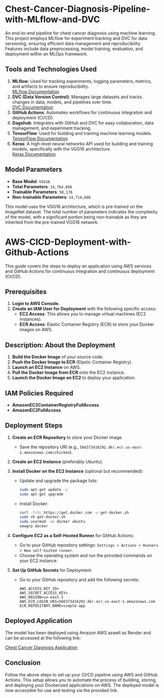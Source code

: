 # Chest-Cancer-Diagnosis-Pipeline-with-MLflow-and-DVC
An end-to-end pipeline for chest cancer diagnosis using machine learning. This project employs MLflow for experiment tracking and DVC for data versioning, ensuring efficient data management and reproducibility. Features include data preprocessing, model training, evaluation, and deployment within an MLOps framework.

## Tools and Technologies Used

1. **MLflow**: Used for tracking experiments, logging parameters, metrics, and artifacts to ensure reproducibility.  
   [MLflow Documentation](https://www.mlflow.org/docs/latest/index.html)
2. **DVC (Data Version Control)**: Manages large datasets and tracks changes in data, models, and pipelines over time.  
   [DVC Documentation](https://dvc.org/doc)
3. **GitHub Actions**: Automates workflows for continuous integration and deployment (CI/CD).
4. **Dagshub**: Integrates with GitHub and DVC for easy collaboration, data management, and experiment tracking.
5. **TensorFlow**: Used for building and training machine learning models.  
   [TensorFlow Documentation](https://www.tensorflow.org/learn)
6. **Keras**: A high-level neural networks API used for building and training models, specifically with the VGG16 architecture.  
   [Keras Documentation](https://keras.io/)

## Model Parameters

- **Base Model**: `VGG16`
- **Total Parameters**: `14,764,866`
- **Trainable Parameters**: `50,178`
- **Non-trainable Parameters**: `14,714,688`

This model uses the VGG16 architecture, which is pre-trained on the ImageNet dataset. The total number of parameters indicates the complexity of the model, with a significant portion being non-trainable as they are inherited from the pre-trained VGG16 network.

# AWS-CICD-Deployment-with-Github-Actions

This guide covers the steps to deploy an application using AWS services and GitHub Actions for continuous integration and continuous deployment (CI/CD).

## Prerequisites

1. **Login to AWS Console.**
2. **Create an IAM User for Deployment** with the following specific access:
    - **EC2 Access**: This allows you to manage virtual machines (EC2 instances).
    - **ECR Access**: Elastic Container Registry (ECR) to store your Docker images on AWS.

## Description: About the Deployment

1. **Build the Docker Image** of your source code.
2. **Push the Docker Image to ECR** (Elastic Container Registry).
3. **Launch an EC2 Instance** on AWS.
4. **Pull the Docker Image from ECR** onto the EC2 instance.
5. **Launch the Docker Image on EC2** to deploy your application.

## IAM Policies Required

- **AmazonEC2ContainerRegistryFullAccess**
- **AmazonEC2FullAccess**

## Deployment Steps

1. **Create an ECR Repository** to store your Docker image.
   - Save the repository URI (e.g., `566373416292.dkr.ecr.us-east-1.amazonaws.com/chicken`).

2. **Create an EC2 Instance** (preferably Ubuntu).
   
3. **Install Docker on the EC2 Instance** (optional but recommended):
   - Update and upgrade the package lists:
     ```bash
     sudo apt-get update -y
     sudo apt-get upgrade
     ```
   - Install Docker:
     ```bash
     curl -fsSL https://get.docker.com -o get-docker.sh
     sudo sh get-docker.sh
     sudo usermod -aG docker ubuntu
     newgrp docker
     ```

4. **Configure EC2 as a Self-Hosted Runner** for GitHub Actions:
   - Go to your GitHub repository settings: `Settings > Actions > Runners > New self-hosted runner`.
   - Choose the operating system and run the provided commands on your EC2 instance.

5. **Set Up GitHub Secrets** for Deployment:
   - Go to your GitHub repository and add the following secrets:
     ```plaintext
     AWS_ACCESS_KEY_ID=
     AWS_SECRET_ACCESS_KEY=
     AWS_REGION=us-east-1
     AWS_ECR_LOGIN_URI=566373416292.dkr.ecr.us-east-1.amazonaws.com
     ECR_REPOSITORY_NAME=simple-app
     ```

## Deployed Application

The model has been deployed using Amazon AWS aswell as Render and can be accessed at the following link:

[Chest Cancer Diagnosis Application](https://adenocarcinoma-chest-cancer.onrender.com/)

## Conclusion

Follow the above steps to set up your CI/CD pipeline using AWS and GitHub Actions. This setup allows you to automate the process of building, storing, and deploying your Dockerized applications on AWS. The deployed model is now accessible for use and testing via the provided link.
